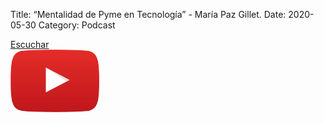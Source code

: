Title: “Mentalidad de Pyme en Tecnología” - María Paz Gillet.
Date: 2020-05-30
Category: Podcast

<a href="https://s.danilorca.com/2020-05-30.mp3" type="audio/mpeg">
Escuchar<br/>
<img style="height:100px;" src="images/play.png">
</a>
